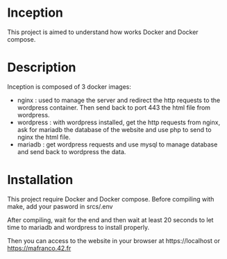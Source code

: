 # Inception

This project is aimed to understand how works Docker and Docker compose.

# Description

Inception is composed of 3 docker images:
  - nginx : used to manage the server and redirect the http requests to the wordpress container. Then send back to port 443 the html file from wordpress.
  - wordpress : with wordpress installed, get the http requests from nginx, ask for mariadb the database of the website and use php to send to nginx the html file.
  - mariadb : get wordpress requests and use mysql to manage database and send back to wordpress the data.

# Installation

This project require Docker and Docker compose.
Before compiling with make, add your pasword in srcs/.env

After compiling, wait for the end and then wait at least 20 seconds to let time to mariadb and wordpress to install properly.

Then you can access to the website in your browser at https://localhost or https://mafranco.42.fr
